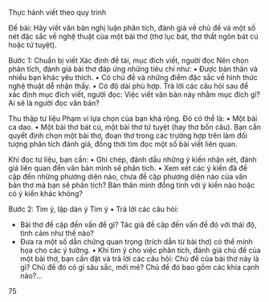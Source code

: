 Thực hành viết theo quy trình

Đề bài:
Hãy viết văn bản nghị luận phân tích, đánh giá về chủ đề và một số nét đặc sắc về nghệ thuật của một bài thơ (thơ lục bát, thơ thất ngôn bát cú hoặc tứ tuyệt).

Bước 1: Chuẩn bị viết
Xác định đề tài, mục đích viết, người đọc
Nên chọn phân tích, đánh giá bài thơ đáp ứng những tiêu chí như:
• Được bản thân và nhiều bạn khác yêu thích.
• Có chủ đề và những điểm đặc sắc về hình thức nghệ thuật dễ nhận thấy.
• Có độ dài phù hợp.
Trả lời các câu hỏi sau để xác định mục đích viết, người đọc: Việc viết văn bản này nhằm mục đích gì? Ai sẽ là người đọc văn bản?

Thu thập tư liệu
Phạm vi lựa chọn của bạn khá rộng. Đó có thể là:
• Một bài ca dao.
• Một bài thơ bát cú, một bài thơ tứ tuyệt (hay thơ bốn câu).
Bạn cần quyết định chọn một bài thơ, đoạn thơ trong các trường hợp trên làm đối tượng phân tích đánh giá, đồng thời tìm đọc một số bài viết liên quan.

Khi đọc tư liệu, bạn cần:
• Ghi chép, đánh dấu những ý kiến nhận xét, đánh giá liên quan đến văn bản mình sẽ phân tích.
• Xem xét các ý kiến đã đề cập đến những phương diện nào, chưa đề cập phương diện nào của văn bản thơ mà bạn sẽ phân tích? Bản thân mình đồng tình với ý kiến nào hoặc có ý kiến khác không?

Bước 2: Tìm ý, lập dàn ý
Tìm ý
• Trả lời các câu hỏi:
- Bài thơ đề cập đến vấn đề gì? Tác giả đề cập đến vấn đề đó với thái độ, tình cảm như thế nào?
- Đưa ra một số dẫn chứng quan trọng (trích dẫn từ bài thơ) có thể minh họa cho các ý tưởng.
• Khi tìm ý cho việc phân tích, đánh giá chủ đề của một bài thơ, bạn cần đặt và trả lời các câu hỏi: Chủ đề của bài thơ này là gì? Chủ đề đó có gì sâu sắc, mới mẻ? Chủ đề đó bao gồm các khía cạnh nào?...

75